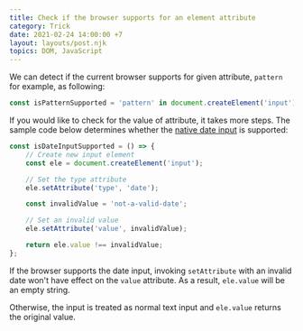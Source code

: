 ```yaml
---
title: Check if the browser supports for an element attribute
category: Trick
date: 2021-02-24 14:00:00 +7
layout: layouts/post.njk
topics: DOM, JavaScript
---
```


We can detect if the current browser supports for given attribute, `pattern` for example, as following:

```js
const isPatternSupported = 'pattern' in document.createElement('input');
```

If you would like to check for the value of attribute, it takes more steps. The sample code below determines whether the [native date input](https://htmldom.dev/check-if-the-native-date-input-is-supported) is supported:

```js
const isDateInputSupported = () => {
    // Create new input element
    const ele = document.createElement('input');

    // Set the type attribute
    ele.setAttribute('type', 'date');

    const invalidValue = 'not-a-valid-date';

    // Set an invalid value
    ele.setAttribute('value', invalidValue);

    return ele.value !== invalidValue;
};
```

If the browser supports the date input, invoking `setAttribute` with an invalid date won't have effect on the `value` attribute. As a result, `ele.value` will be an empty string.

Otherwise, the input is treated as normal text input and `ele.value` returns the original value.
